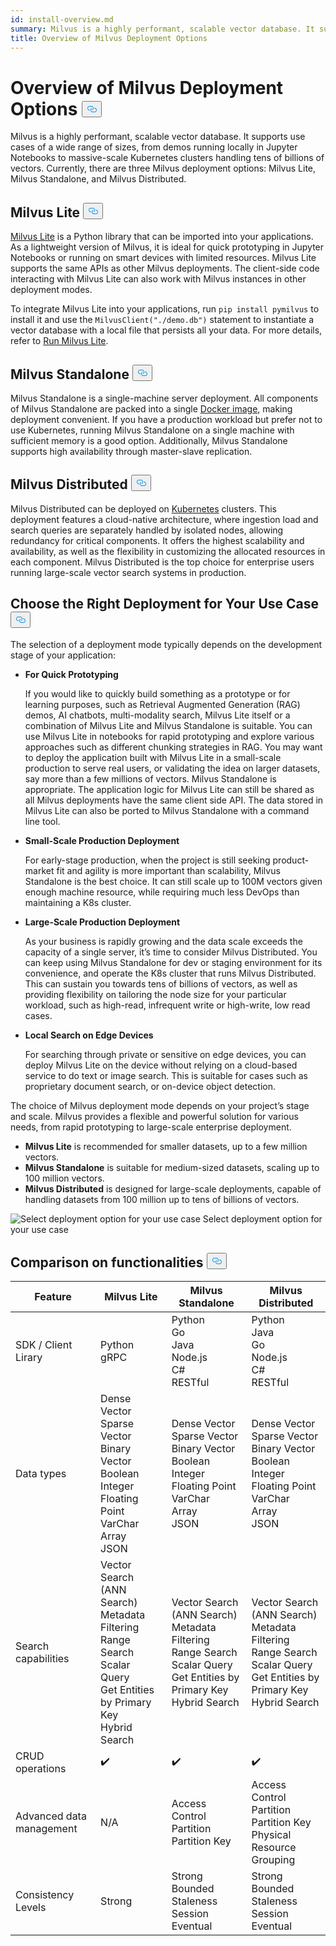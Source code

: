 ```yaml
---
id: install-overview.md
summary: Milvus is a highly performant, scalable vector database. It supports use cases of a wide range of sizes, from demos running locally in Jupyter Notebooks to massive-scale Kubernetes clusters handling tens of billions of vectors. Currently, there are three Milvus deployment options_ Milvus Lite, Milvus Standalone, and Milvus Distributed.
title: Overview of Milvus Deployment Options
---
```


<h1 id="Overview-of-Milvus-Deployment-Options" class="common-anchor-header">Overview of Milvus Deployment Options
    <button data-href="#Overview-of-Milvus-Deployment-Options" class="anchor-icon">
      <svg
        aria-hidden="true"
        focusable="false"
        height="20"
        version="1.1"
        viewBox="0 0 16 16"
        width="16"
      >
        <path
          fill="#0092E4"
          fill-rule="evenodd"
          d="M4 9h1v1H4c-1.5 0-3-1.69-3-3.5S2.55 3 4 3h4c1.45 0 3 1.69 3 3.5 0 1.41-.91 2.72-2 3.25V8.59c.58-.45 1-1.27 1-2.09C10 5.22 8.98 4 8 4H4c-.98 0-2 1.22-2 2.5S3 9 4 9zm9-3h-1v1h1c1 0 2 1.22 2 2.5S13.98 12 13 12H9c-.98 0-2-1.22-2-2.5 0-.83.42-1.64 1-2.09V6.25c-1.09.53-2 1.84-2 3.25C6 11.31 7.55 13 9 13h4c1.45 0 3-1.69 3-3.5S14.5 6 13 6z"
        ></path>
      </svg>
    </button></h1><p>Milvus is a highly performant, scalable vector database. It supports use cases of a wide range of sizes, from demos running locally in Jupyter Notebooks to massive-scale Kubernetes clusters handling tens of billions of vectors. Currently, there are three Milvus deployment options: Milvus Lite, Milvus Standalone, and Milvus Distributed.</p>
<h2 id="Milvus-Lite" class="common-anchor-header">Milvus Lite
    <button data-href="#Milvus-Lite" class="anchor-icon">
      <svg
        aria-hidden="true"
        focusable="false"
        height="20"
        version="1.1"
        viewBox="0 0 16 16"
        width="16"
      >
        <path
          fill="#0092E4"
          fill-rule="evenodd"
          d="M4 9h1v1H4c-1.5 0-3-1.69-3-3.5S2.55 3 4 3h4c1.45 0 3 1.69 3 3.5 0 1.41-.91 2.72-2 3.25V8.59c.58-.45 1-1.27 1-2.09C10 5.22 8.98 4 8 4H4c-.98 0-2 1.22-2 2.5S3 9 4 9zm9-3h-1v1h1c1 0 2 1.22 2 2.5S13.98 12 13 12H9c-.98 0-2-1.22-2-2.5 0-.83.42-1.64 1-2.09V6.25c-1.09.53-2 1.84-2 3.25C6 11.31 7.55 13 9 13h4c1.45 0 3-1.69 3-3.5S14.5 6 13 6z"
        ></path>
      </svg>
    </button></h2><p><a href="https://milvus.io/docs/milvus_lite.md">Milvus Lite</a> is a Python library that can be imported into your applications. As a lightweight version of Milvus, it is ideal for quick prototyping in Jupyter Notebooks or running on smart devices with limited resources. Milvus Lite supports the same APIs as other Milvus deployments. The client-side code interacting with Milvus Lite can also work with Milvus instances in other deployment modes.</p>
<p>To integrate Milvus Lite into your applications, run <code>pip install pymilvus</code> to install it and use the <code>MilvusClient(&quot;./demo.db&quot;)</code> statement to instantiate a vector database with a local file that persists all your data. For more details, refer to <a href="https://milvus.io/docs/milvus_lite.md">Run Milvus Lite</a>.</p>
<h2 id="Milvus-Standalone" class="common-anchor-header">Milvus Standalone
    <button data-href="#Milvus-Standalone" class="anchor-icon">
      <svg
        aria-hidden="true"
        focusable="false"
        height="20"
        version="1.1"
        viewBox="0 0 16 16"
        width="16"
      >
        <path
          fill="#0092E4"
          fill-rule="evenodd"
          d="M4 9h1v1H4c-1.5 0-3-1.69-3-3.5S2.55 3 4 3h4c1.45 0 3 1.69 3 3.5 0 1.41-.91 2.72-2 3.25V8.59c.58-.45 1-1.27 1-2.09C10 5.22 8.98 4 8 4H4c-.98 0-2 1.22-2 2.5S3 9 4 9zm9-3h-1v1h1c1 0 2 1.22 2 2.5S13.98 12 13 12H9c-.98 0-2-1.22-2-2.5 0-.83.42-1.64 1-2.09V6.25c-1.09.53-2 1.84-2 3.25C6 11.31 7.55 13 9 13h4c1.45 0 3-1.69 3-3.5S14.5 6 13 6z"
        ></path>
      </svg>
    </button></h2><p>Milvus Standalone is a single-machine server deployment. All components of Milvus Standalone are packed into a single <a href="https://milvus.io/docs/install_standalone-docker.md">Docker image</a>, making deployment convenient. If you have a production workload but prefer not to use Kubernetes, running Milvus Standalone on a single machine with sufficient memory is a good option. Additionally, Milvus Standalone supports high availability through master-slave replication.</p>
<h2 id="Milvus-Distributed" class="common-anchor-header">Milvus Distributed
    <button data-href="#Milvus-Distributed" class="anchor-icon">
      <svg
        aria-hidden="true"
        focusable="false"
        height="20"
        version="1.1"
        viewBox="0 0 16 16"
        width="16"
      >
        <path
          fill="#0092E4"
          fill-rule="evenodd"
          d="M4 9h1v1H4c-1.5 0-3-1.69-3-3.5S2.55 3 4 3h4c1.45 0 3 1.69 3 3.5 0 1.41-.91 2.72-2 3.25V8.59c.58-.45 1-1.27 1-2.09C10 5.22 8.98 4 8 4H4c-.98 0-2 1.22-2 2.5S3 9 4 9zm9-3h-1v1h1c1 0 2 1.22 2 2.5S13.98 12 13 12H9c-.98 0-2-1.22-2-2.5 0-.83.42-1.64 1-2.09V6.25c-1.09.53-2 1.84-2 3.25C6 11.31 7.55 13 9 13h4c1.45 0 3-1.69 3-3.5S14.5 6 13 6z"
        ></path>
      </svg>
    </button></h2><p>Milvus Distributed can be deployed on <a href="https://milvus.io/docs/install_cluster-milvusoperator.md">Kubernetes</a> clusters. This deployment features a cloud-native architecture, where ingestion load and search queries are separately handled by isolated nodes, allowing redundancy for critical components. It offers the highest scalability and availability, as well as the flexibility in customizing the allocated resources in each component. Milvus Distributed is the top choice for enterprise users running large-scale vector search systems in production.</p>
<h2 id="Choose-the-Right-Deployment-for-Your-Use-Case" class="common-anchor-header">Choose the Right Deployment for Your Use Case
    <button data-href="#Choose-the-Right-Deployment-for-Your-Use-Case" class="anchor-icon">
      <svg
        aria-hidden="true"
        focusable="false"
        height="20"
        version="1.1"
        viewBox="0 0 16 16"
        width="16"
      >
        <path
          fill="#0092E4"
          fill-rule="evenodd"
          d="M4 9h1v1H4c-1.5 0-3-1.69-3-3.5S2.55 3 4 3h4c1.45 0 3 1.69 3 3.5 0 1.41-.91 2.72-2 3.25V8.59c.58-.45 1-1.27 1-2.09C10 5.22 8.98 4 8 4H4c-.98 0-2 1.22-2 2.5S3 9 4 9zm9-3h-1v1h1c1 0 2 1.22 2 2.5S13.98 12 13 12H9c-.98 0-2-1.22-2-2.5 0-.83.42-1.64 1-2.09V6.25c-1.09.53-2 1.84-2 3.25C6 11.31 7.55 13 9 13h4c1.45 0 3-1.69 3-3.5S14.5 6 13 6z"
        ></path>
      </svg>
    </button></h2><p>The selection of a deployment mode typically depends on the development stage of your application:</p>
<ul>
<li><p><strong>For Quick Prototyping</strong></p>
<p>If you would like to quickly build something as a prototype or for learning purposes, such as Retrieval Augmented Generation (RAG) demos, AI chatbots, multi-modality search, Milvus Lite itself or a combination of Milvus Lite and Milvus Standalone is suitable. You can use Milvus Lite in notebooks for rapid prototyping and explore various approaches such as different chunking strategies in RAG. You may want to deploy the application built with Milvus Lite in a small-scale production to serve real users, or validating the idea on larger datasets, say more than a few millions of vectors. Milvus Standalone is appropriate. The application logic for Milvus Lite can still be shared as all Milvus deployments have the same client side API. The data stored in Milvus Lite can also be ported to Milvus Standalone with a command line tool.</p></li>
<li><p><strong>Small-Scale Production Deployment</strong></p>
<p>For early-stage production, when the project is still seeking product-market fit and agility is more important than scalability, Milvus Standalone is the best choice. It can still scale up to 100M vectors given enough machine resource, while requiring much less DevOps than maintaining a K8s cluster.</p></li>
<li><p><strong>Large-Scale Production Deployment</strong></p>
<p>As your business is rapidly growing and the data scale exceeds the capacity of a single server, it’s time to consider Milvus Distributed. You can keep using Milvus Standalone for dev or staging environment for its convenience, and operate the K8s cluster that runs Milvus Distributed. This can sustain you towards tens of billions of vectors, as well as providing flexibility on tailoring the node size for your particular workload, such as high-read, infrequent write or high-write, low read cases.</p></li>
<li><p><strong>Local Search on Edge Devices</strong></p>
<p>For searching through private or sensitive on edge devices, you can deploy Milvus Lite on the device without relying on a cloud-based service to do text or image search. This is suitable for cases such as proprietary document search, or on-device object detection.</p></li>
</ul>
<p>The choice of Milvus deployment mode depends on your project’s stage and scale. Milvus provides a flexible and powerful solution for various needs, from rapid prototyping to large-scale enterprise deployment.</p>
<ul>
<li><strong>Milvus Lite</strong> is recommended for smaller datasets, up to a few million vectors.</li>
<li><strong>Milvus Standalone</strong> is suitable for medium-sized datasets, scaling up to 100 million vectors.</li>
<li><strong>Milvus Distributed</strong> is designed for large-scale deployments, capable of handling datasets from 100 million up to tens of billions of vectors.</li>
</ul>
<p>
  <span class="img-wrapper">
    <img src="/docs/v2.4.x/assets/select-deployment-option.png" alt="Select deployment option for your use case" class="doc-image" id="select-deployment-option-for-your-use-case" />
    <span>Select deployment option for your use case</span>
  </span>
</p>
<h2 id="Comparison-on-functionalities" class="common-anchor-header">Comparison on functionalities
    <button data-href="#Comparison-on-functionalities" class="anchor-icon">
      <svg
        aria-hidden="true"
        focusable="false"
        height="20"
        version="1.1"
        viewBox="0 0 16 16"
        width="16"
      >
        <path
          fill="#0092E4"
          fill-rule="evenodd"
          d="M4 9h1v1H4c-1.5 0-3-1.69-3-3.5S2.55 3 4 3h4c1.45 0 3 1.69 3 3.5 0 1.41-.91 2.72-2 3.25V8.59c.58-.45 1-1.27 1-2.09C10 5.22 8.98 4 8 4H4c-.98 0-2 1.22-2 2.5S3 9 4 9zm9-3h-1v1h1c1 0 2 1.22 2 2.5S13.98 12 13 12H9c-.98 0-2-1.22-2-2.5 0-.83.42-1.64 1-2.09V6.25c-1.09.53-2 1.84-2 3.25C6 11.31 7.55 13 9 13h4c1.45 0 3-1.69 3-3.5S14.5 6 13 6z"
        ></path>
      </svg>
    </button></h2><table>
<thead>
<tr><th>Feature</th><th>Milvus Lite</th><th>Milvus Standalone</th><th>Milvus Distributed</th></tr>
</thead>
<tbody>
<tr><td>SDK / Client Lirary</td><td>Python<br/>gRPC</td><td>Python<br/>Go<br/>Java<br/>Node.js<br/>C#<br/>RESTful</td><td>Python<br/>Java<br/>Go<br/>Node.js<br/>C#<br/>RESTful</td></tr>
<tr><td>Data types</td><td>Dense Vector<br/>Sparse Vector<br/>Binary Vector<br/>Boolean<br/>Integer<br/>Floating Point<br/>VarChar<br/>Array<br/>JSON</td><td>Dense Vector<br/>Sparse Vector<br/>Binary Vector<br/>Boolean<br/>Integer<br/>Floating Point<br/>VarChar<br/>Array<br/>JSON</td><td>Dense Vector<br/>Sparse Vector<br/>Binary Vector<br/>Boolean<br/>Integer<br/>Floating Point<br/>VarChar<br/>Array<br/>JSON</td></tr>
<tr><td>Search capabilities</td><td>Vector Search (ANN Search)<br/>Metadata Filtering<br/>Range Search<br/>Scalar Query<br/>Get Entities by Primary Key<br/>Hybrid Search</td><td>Vector Search (ANN Search)<br/>Metadata Filtering<br/>Range Search<br/>Scalar Query<br/>Get Entities by Primary Key<br/>Hybrid Search</td><td>Vector Search (ANN Search)<br/>Metadata Filtering<br/>Range Search<br/>Scalar Query<br/>Get Entities by Primary Key<br/>Hybrid Search</td></tr>
<tr><td>CRUD operations</td><td>✔️</td><td>✔️</td><td>✔️</td></tr>
<tr><td>Advanced data management</td><td>N/A</td><td>Access Control<br/>Partition<br/>Partition Key</td><td>Access Control<br/>Partition<br/>Partition Key<br/>Physical Resource Grouping</td></tr>
<tr><td>Consistency Levels</td><td>Strong</td><td>Strong<br/>Bounded Staleness<br/>Session<br/>Eventual</td><td>Strong<br/>Bounded Staleness<br/>Session<br/>Eventual</td></tr>
</tbody>
</table>

